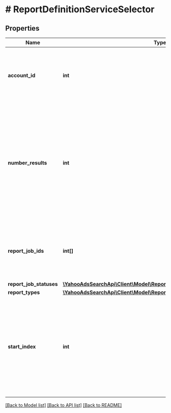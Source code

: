 # # ReportDefinitionServiceSelector

## Properties

Name | Type | Description | Notes
------------ | ------------- | ------------- | -------------
**account_id** | **int** | &lt;ja&gt;検索条件： アカウントIDです。&lt;/ja&gt;&lt;br&gt;&lt;en&gt;Search condition: Account ID.&lt;/en&gt; | 
**number_results** | **int** | ページの最大件数です。このフィールドは、1以上を指定する必要があります。&lt;br&gt;Maximum number of results to return in this page. This field must be greater than or equal to 1. Also see Entity Limits per operation. | [optional] [default to 500]
**report_job_ids** | **int[]** | &lt;ja&gt;検索条件： レポートジョブIDです。&lt;/ja&gt;&lt;br&gt;&lt;en&gt;Search condition: Report Job ID.&lt;/en&gt; | [optional] 
**report_job_statuses** | [**\YahooAdsSearchApi\Client\Model\ReportDefinitionServiceReportJobStatus[]**](ReportDefinitionServiceReportJobStatus.md) |  | [optional] 
**report_types** | [**\YahooAdsSearchApi\Client\Model\ReportDefinitionServiceReportType[]**](ReportDefinitionServiceReportType.md) |  | [optional] 
**start_index** | **int** | ページの先頭のインデックスです。このフィールドは、1以上を指定する必要があります。&lt;br&gt;Index of the first result to return in this page. This field must be greater than or equal to 1. | [optional] [default to 1]

[[Back to Model list]](../../README.md#documentation-for-models) [[Back to API list]](../../README.md#documentation-for-api-endpoints) [[Back to README]](../../README.md)


